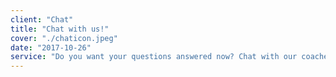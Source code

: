 ```yaml
---
client: "Chat"
title: "Chat with us!"
cover: "./chaticon.jpeg"
date: "2017-10-26"
service: "Do you want your questions answered now? Chat with our coaches and get the most out of your cat4u experience!"
---
```

